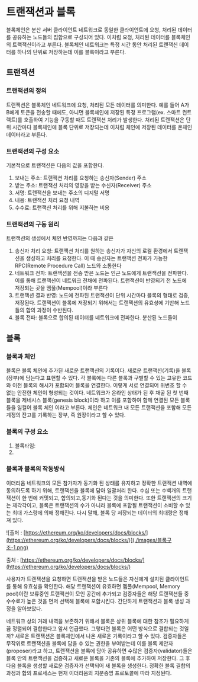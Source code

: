 # 트랜잭션과 블록
블록체인은 분산 서버 클라이언트 네트워크로 동일한 클라이언트에 요청, 처리된 데이터를 공유하는 노드들의 집합으로 구성되어 있다. 이처럼 요청, 처리된 데이터를 블록체인의 트랙잭션이라고 부른다. 블록체인 네트워크는 특정 시간 동안 처리된 트랜잭션 데이터를 하나의 단위로 저장하는데 이를 블록이라고 부른다.

## 트랜잭션
### 트랜잭션의 정의
트랜잭션은 블록체인 네트워크에 요청, 처리된 모든 데이터를 의미한다. 예를 들어 A가 B에게 토큰을 전송할 때에도, 아니면 블록체인에 저장된 특정 프로그램(ex. 스마트 컨트랙트)를 호출하여 기능을 구동할 때도 트랜잭션 처리가 발생한다. 처리된 트랜잭션은 단위 시간마다 블록체인에 블록 단위로 저장되는데 이처럼 체인에 저장된 데이터를 온체인 데이터라고 부른다. 
### 트랜잭션의 구성 요소
기본적으로 트랜잭션은 다음의 값을 포함한다.
1. 보내는 주소: 트랜잭션 처리를 요청하는 송신자(Sender) 주소
2. 받는 주소: 트랜잭션 처리의 영향을 받는 수신자(Receiver) 주소
3. 서명: 트랜잭션을 보내는 주소의 디지털 서명
4. 내용: 트랜잭션 처리 요청 내역
5. 수수료: 트랜잭션 처리를 위해 지불하는 비용

### 트랜잭션의 구동 원리
트랜잭션의 생성에서 체인 반영까지는 다음과 같은 
1. 송신자 처리 요청: 트랜잭션 처리를 원하는 송신자가 자신의 로컬 환경에서 트랜잭션을 생성하고 처리를 요청한다. 이 때 송신자는 트랜잭션 전파가 가능한 RPC(Remote Procedure Call) 노드와 소통한다
2. 네트워크 전파: 트랜잭션을 전송 받은 노드는 인근 노드에게 트랜잭션을 전파한다. 이를 통해 트랜잭션이 네트워크 전채에 전파된다. 트랜잭션이 반영되기 전 노드에 저장되는 곳을 멤풀(Mempool)이라 부른다 
3. 트랜잭션 결과 반영: 노드에 전파된 트랜잭션이 단위 시간마다 블록의 형태로 검증, 저장된다. 트랜잭션이 블록에 저장되기 위해서는 트랜잭션의 유효성에 기반해 노드들의 합의 과정이 수반된다.
4. 블록 전파: 블록으로 합의된 데이터를 네트워크에 전파한다. 분산된 노드들이 

## 블록
### 블록과 체인

블록은 블록 체인에 추가된 새로운 트랜잭션의 기록이다. 새로운 트랜잭션(기록)을 블록(장부)에 담는다고 표현할 수 있다. 각 블록에는 다른 블록과 구별할 수 있는 고유한 코드와 이전 블록의 해시가 포함되어 블록을 연결한다. 이렇게 서로 연결되어 위변조 할 수 없는 안전한 체인이 형성되는 것이다. 네트워크가 온라인 상태가 된 후 채굴 된 첫 번째 블록을 제네시스 블록(genesis block)이라 하고 이를 포함하여 함께 연결된 모든 블록들을 일컬어 블록 체인 이라고 부른다. 체인은 네트워크 내 모든 트랜잭션을 포함해 모든 계정의 잔고를 기록하는 장부, 즉 원장이라고 할 수 있다.

### 블록의 구성 요소
1. 블록타임:
2. 

### 블록과 블록의 작동방식

이더리움 네트워크의 모든 참가자가 동기화 된 상태를 유지하고 정확한 트랜잭션 내역에 동의하도록 하기 위해, 트랜잭션을 블록에 담아 일괄처리 한다. 수십 또는 수백개의 트랜잭션이 한 번에 커밋되고, 합의되고,동기화 된다는 것을 의미한다. 또한 트랜잭션의 크기는 제각각이고, 블록은 트랜잭션의 수가 아니라 블록에 포함될 트랜잭션이 소비할 수 있는 최대 가스량에 의해 정해진다. 다시 말해, 블록 당 저장되는 데이터의 최대량은 정해져 있다.

![출처 : [https://ethereum.org/ko/developers/docs/blocks/](https://ethereum.org/ko/developers/docs/blocks/)](./images/블록구조-1.png)

출처 : [https://ethereum.org/ko/developers/docs/blocks/](https://ethereum.org/ko/developers/docs/blocks/)

사용자가 트랜잭션을 요청하면 트랜잭션을 받은 노드들은 자신에게 설치된 클라이언트를 통해 유효성을 확인한다. 해당 트랜잭션이 유효하면 멤풀(Mempool, Memory pool)이란 보류중인 트랜잭션이 모인 공간에 추가되고 검증자들은 해당 트랜잭션들 중 수수료가 높은 것을 먼저 선택해 블록에 포함시킨다. 간단하게 트랜잭션과 블록 생성 과정을 알아보았다.

네트워크 상의 거래 내역을 보존하기 위해서 블록은 상위 블록에 대한 참조가 필요하게끔 정렬되어 결합한다고 앞서 언급했다. 그렇다면 블록은 어떤 방식으로 결합되는 것일까? 새로운 트랜잭션은 블록체인에서 나온 새로운 기록이라고 할 수 있다. 검증자들은 무작위로 트랜잭션을 블록에 담을 수 있는 권한을 부여받는데 이를 블록 제안자(proposer)라고 하고, 트랜잭션을 블록에 담아 공유하면 수많은 검증자(validator)들은 블록 안의 트랜잭션을 검증하고 새로운 블록을 기존의 블록에 추가하여 저장한다. 그 후 다음 블록을 생성할 새로운 검증자가 선택되어 새 블록을 생성한다. 정확한 블록 결합의 과정과 합의 프로세스는 현재 이더리움의 지분증명 프로토콜에 따라 지정된다.